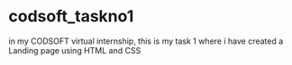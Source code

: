# codsoft_taskno1
in my CODSOFT virtual internship, this is my task 1 where i have created a Landing page using HTML and CSS
